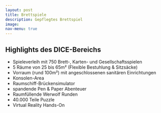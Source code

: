 ```yaml
---
layout: post
title: Brettspiele
description: Gepflegtes Brettspiel
image: 
nav-menu: true
---
```


## Highlights des DICE-Bereichs

* Spieleverleih mit 750 Brett-, Karten- und Gesellschaftsspielen
* 5 Räume von 25 bis 65m² (Flexible Bestuhlung & Sitzsäcke)
* Vorraum (rund 100m²) mit angeschlossenen sanitären Einrichtungen
* Konsolen-Area
* Raumschiff-Brückensimulator
* spandende Pen & Paper Abenteuer
* Raumfüllende Werwolf Runden
* 40.000 Teile Puzzle
* Virtual Reality Hands-On 



